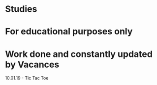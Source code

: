 # Studies
# For educational purposes only
# Work done and constantly updated by Vacances
10.01.19 - Tic Tac Toe
